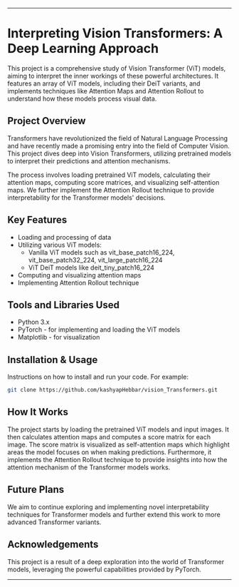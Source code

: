 
---
# Interpreting Vision Transformers: A Deep Learning Approach

This project is a comprehensive study of Vision Transformer (ViT) models, aiming to interpret the inner workings of these powerful architectures. It features an array of ViT models, including their DeiT variants, and implements techniques like Attention Maps and Attention Rollout to understand how these models process visual data.

## Project Overview

Transformers have revolutionized the field of Natural Language Processing and have recently made a promising entry into the field of Computer Vision. This project dives deep into Vision Transformers, utilizing pretrained models to interpret their predictions and attention mechanisms.

The process involves loading pretrained ViT models, calculating their attention maps, computing score matrices, and visualizing self-attention maps. We further implement the Attention Rollout technique to provide interpretability for the Transformer models' decisions.

## Key Features

* Loading and processing of data
* Utilizing various ViT models:
  - Vanilla ViT models such as vit_base_patch16_224, vit_base_patch32_224, vit_large_patch16_224
  - ViT DeiT models like deit_tiny_patch16_224
* Computing and visualizing attention maps
* Implementing Attention Rollout technique

## Tools and Libraries Used

* Python 3.x
* PyTorch - for implementing and loading the ViT models
* Matplotlib - for visualization

## Installation & Usage

Instructions on how to install and run your code. For example:

```sh
git clone https://github.com/kashyapHebbar/vision_Transformers.git
```

## How It Works

The project starts by loading the pretrained ViT models and input images. It then calculates attention maps and computes a score matrix for each image. The score matrix is visualized as self-attention maps which highlight areas the model focuses on when making predictions. Furthermore, it implements the Attention Rollout technique to provide insights into how the attention mechanism of the Transformer models works.

## Future Plans

We aim to continue exploring and implementing novel interpretability techniques for Transformer models and further extend this work to more advanced Transformer variants.

## Acknowledgements

This project is a result of a deep exploration into the world of Transformer models, leveraging the powerful capabilities provided by PyTorch.

---
